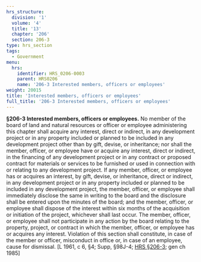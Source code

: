 ```yaml
---
hrs_structure:
  division: '1'
  volume: '4'
  title: '13'
  chapter: '206'
  section: 206-3
type: hrs_section
tags:
  - Government
menu:
  hrs:
    identifier: HRS_0206-0003
    parent: HRS0206
    name: '206-3 Interested members, officers or employees'
weight: 20015
title: 'Interested members, officers or employees'
full_title: '206-3 Interested members, officers or employees'
---
```

**§206-3 Interested members, officers or employees.** No member of the board of land and natural resources or officer or employee administering this chapter shall acquire any interest, direct or indirect, in any development project or in any property included or planned to be included in any development project other than by gift, devise, or inheritance; nor shall the member, officer, or employee have or acquire any interest, direct or indirect, in the financing of any development project or in any contract or proposed contract for materials or services to be furnished or used in connection with or relating to any development project. If any member, officer, or employee has or acquires an interest, by gift, devise, or inheritance, direct or indirect, in any development project or in any property included or planned to be included in any development project, the member, officer, or employee shall immediately disclose the same in writing to the board and the disclosure shall be entered upon the minutes of the board; and the member, officer, or employee shall dispose of the interest within six months of the acquisition or initiation of the project, whichever shall last occur. The member, officer, or employee shall not participate in any action by the board relating to the property, project, or contract in which the member, officer, or employee has or acquires any interest. Violation of this section shall constitute, in case of the member or officer, misconduct in office or, in case of an employee, cause for dismissal. [L 1961, c 6, §4; Supp, §98J-4; [HRS §206-3](/title-13/chapter-206/section-206-3/); gen ch 1985]